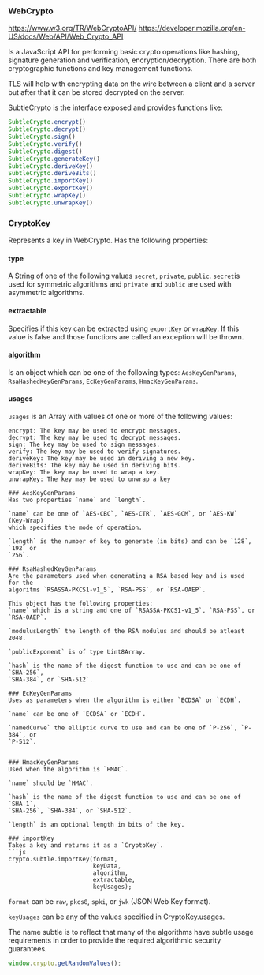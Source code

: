 ### WebCrypto
https://www.w3.org/TR/WebCryptoAPI/
https://developer.mozilla.org/en-US/docs/Web/API/Web_Crypto_API

Is a JavaScript API for performing basic crypto operations like hashing,
signature generation and verification, encryption/decryption.
There are both cryptographic functions and key management functions.

TLS will help with encrypting data on the wire between a client and a server
but after that it can be stored decrypted on the server.

SubtleCrypto is the interface exposed and provides functions like:
```js
SubtleCrypto.encrypt()
SubtleCrypto.decrypt()
SubtleCrypto.sign()
SubtleCrypto.verify()
SubtleCrypto.digest()
SubtleCrypto.generateKey()
SubtleCrypto.deriveKey()
SubtleCrypto.deriveBits()
SubtleCrypto.importKey()
SubtleCrypto.exportKey()
SubtleCrypto.wrapKey()
SubtleCrypto.unwrapKey()
```

### CryptoKey
Represents a key in WebCrypto.
Has the following properties:

#### type
A String of one of the following values `secret`, `private`, `public`.
`secret`is used for symmetric algorithms and `private` and `public` are used
with asymmetric algorithms.

#### extractable
Specifies if this key can be extracted using `exportKey` or `wrapKey`. If this
value is false and those functions are called an exception will be thrown.

#### algorithm 
Is an object which can be one of the following types:
`AesKeyGenParams`, `RsaHashedKeyGenParams`, `EcKeyGenParams`, `HmacKeyGenParams`.

#### usages
`usages` is an Array with values of one or more of the following values:
```
encrypt: The key may be used to encrypt messages.
decrypt: The key may be used to decrypt messages.
sign: The key may be used to sign messages.
verify: The key may be used to verify signatures.
deriveKey: The key may be used in deriving a new key.
deriveBits: The key may be used in deriving bits.
wrapKey: The key may be used to wrap a key.
unwrapKey: The key may be used to unwrap a key

### AesKeyGenParams
Has two properties `name` and `length`.

`name` can be one of `AES-CBC`, `AES-CTR`, `AES-GCM`, or `AES-KW` (Key-Wrap)
which specifies the mode of operation.

`length` is the number of key to generate (in bits) and can be `128`, `192` or
`256`.

### RsaHashedKeyGenParams
Are the parameters used when generating a RSA based key and is used for the
algoritms `RSASSA-PKCS1-v1_5`, `RSA-PSS`, or `RSA-OAEP`.

This object has the following properties:
`name` which is a string and one of `RSASSA-PKCS1-v1_5`, `RSA-PSS`, or `RSA-OAEP`.

`modulusLength` the length of the RSA modulus and should be atleast 2048.

`publicExponent` is of type Uint8Array. 

`hash` is the name of the digest function to use and can be one of `SHA-256`,
`SHA-384`, or `SHA-512`.

### EcKeyGenParams
Uses as parameters when the algorithm is either `ECDSA` or `ECDH`.

`name` can be one of `ECDSA` or `ECDH`.

`namedCurve` the elliptic curve to use and can be one of `P-256`, `P-384`, or
`P-512`.


### HmacKeyGenParams
Used when the algorithm is `HMAC`.

`name` should be `HMAC`.

`hash` is the name of the digest function to use and can be one of `SHA-1`,
`SHA-256`, `SHA-384`, or `SHA-512`.

`length` is an optional length in bits of the key. 

### importKey
Takes a key and returns it as a `CryptoKey`.
```js
crypto.subtle.importKey(format,
                        keyData,
                        algorithm,
                        extractable,
                        keyUsages);
```
`format` can be `raw`, `pkcs8`, `spki`, or `jwk` (JSON Web Key format).


`keyUsages` can be any of the values specified in CryptoKey.usages.

The name subtle is to reflect that many of the algorithms have subtle usage
requirements in order to provide the required algorithmic security guarantees.

```js
window.crypto.getRandomValues();
```



